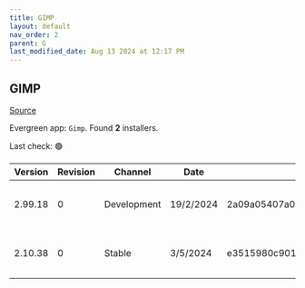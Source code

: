 ```yaml
---
title: GIMP
layout: default
nav_order: 2
parent: G
last_modified_date: Aug 13 2024 at 12:17 PM
---
```


## GIMP

[Source](https://www.gimp.org/)

Evergreen app: `Gimp`. Found **2** installers.

Last check: 🟢

| Version | Revision | Channel     | Date      | Sha256                                                           | URI                                                                                                                                                        |
| ------- | -------- | ----------- | --------- | ---------------------------------------------------------------- | ---------------------------------------------------------------------------------------------------------------------------------------------------------- |
| 2.99.18 | 0        | Development | 19/2/2024 | 2a09a05407a0dbf160f96a1ebb6455e6ffbe920bfb4c62adbb1cd83b116b7e1c | [https://mirrors.xmission.com/gimp/gimp/v2.99/windows/gimp-2.99.18-setup.exe](https://mirrors.xmission.com/gimp/gimp/v2.99/windows/gimp-2.99.18-setup.exe) |
| 2.10.38 | 0        | Stable      | 3/5/2024  | e3515980c9012eed67cf78f1151d216725529e95676c16f5ff7478d46230ddab | [https://uvermont.mm.fcix.net/gimp/gimp/v2.10/windows/gimp-2.10.38-setup.exe](https://uvermont.mm.fcix.net/gimp/gimp/v2.10/windows/gimp-2.10.38-setup.exe) |
